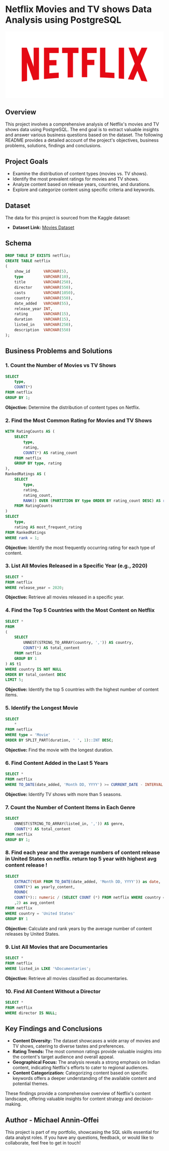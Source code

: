 # Netflix Movies and TV shows Data Analysis using PostgreSQL

![Netflix logo](https://github.com/Anninoffei/netflix_sql_project/blob/main/Netflix_Logo_RGB.png)


## Overview
This project involves a comprehensive analysis of Netflix's movies and TV shows data using PostgreSQL. The end goal is to extract valuable insights and answer various business questions based on the dataset. The following README provides a detailed account of the project's objectives, business problems, solutions, findings and conclusions.

## Project Goals

* Examine the distribution of content types (movies vs. TV shows).
* Identify the most prevalent ratings for movies and TV shows.
* Analyze content based on release years, countries, and durations.
* Explore and categorize content using specific criteria and keywords.


## Dataset

The data for this project is sourced from the Kaggle dataset:

- **Dataset Link:** [Movies Dataset](https://www.kaggle.com/datasets/shivamb/netflix-shows?resource=download)

## Schema

```sql
DROP TABLE IF EXISTS netflix;
CREATE TABLE netflix
(
    show_id      VARCHAR(5),
    type         VARCHAR(10),
    title        VARCHAR(250),
    director     VARCHAR(550),
    casts        VARCHAR(1050),
    country      VARCHAR(550),
    date_added   VARCHAR(55),
    release_year INT,
    rating       VARCHAR(15),
    duration     VARCHAR(15),
    listed_in    VARCHAR(250),
    description  VARCHAR(550)
);
```

## Business Problems and Solutions

### 1. Count the Number of Movies vs TV Shows

```sql
SELECT 
    type,
    COUNT(*)
FROM netflix
GROUP BY 1;
```

**Objective:** Determine the distribution of content types on Netflix.

### 2. Find the Most Common Rating for Movies and TV Shows

```sql
WITH RatingCounts AS (
    SELECT 
        type,
        rating,
        COUNT(*) AS rating_count
    FROM netflix
    GROUP BY type, rating
),
RankedRatings AS (
    SELECT 
        type,
        rating,
        rating_count,
        RANK() OVER (PARTITION BY type ORDER BY rating_count DESC) AS rank
    FROM RatingCounts
)
SELECT 
    type,
    rating AS most_frequent_rating
FROM RankedRatings
WHERE rank = 1;
```

**Objective:** Identify the most frequently occurring rating for each type of content.

### 3. List All Movies Released in a Specific Year (e.g., 2020)

```sql
SELECT * 
FROM netflix
WHERE release_year = 2020;
```

**Objective:** Retrieve all movies released in a specific year.

### 4. Find the Top 5 Countries with the Most Content on Netflix

```sql
SELECT * 
FROM
(
    SELECT 
        UNNEST(STRING_TO_ARRAY(country, ',')) AS country,
        COUNT(*) AS total_content
    FROM netflix
    GROUP BY 1
) AS t1
WHERE country IS NOT NULL
ORDER BY total_content DESC
LIMIT 5;
```

**Objective:** Identify the top 5 countries with the highest number of content items.

### 5. Identify the Longest Movie

```sql
SELECT 
    *
FROM netflix
WHERE type = 'Movie'
ORDER BY SPLIT_PART(duration, ' ', 1)::INT DESC;
```

**Objective:** Find the movie with the longest duration.

### 6. Find Content Added in the Last 5 Years

```sql
SELECT *
FROM netflix
WHERE TO_DATE(date_added, 'Month DD, YYYY') >= CURRENT_DATE - INTERVAL '5 years';
```

**Objective:** Identify TV shows with more than 5 seasons.

### 7. Count the Number of Content Items in Each Genre

```sql
SELECT 
    UNNEST(STRING_TO_ARRAY(listed_in, ',')) AS genre,
    COUNT(*) AS total_content
FROM netflix
GROUP BY 1;
```

### 8. Find each year and the average numbers of content release in United States on netflix. return top 5 year with highest avg content release !

```sql
SELECT
	EXTRACT(YEAR FROM TO_DATE(date_added, 'Month DD, YYYY')) as date,
	COUNT(*) as yearly_content,
	ROUND(
	COUNT(*):: numeric / (SELECT COUNT (*) FROM netflix WHERE country = 'United States') * 100 
	,2) as avg_content
FROM netflix
WHERE country = 'United States'
GROUP BY 1
```

**Objective:** Calculate and rank years by the average number of content releases by United States.

### 9. List All Movies that are Documentaries

```sql
SELECT * 
FROM netflix
WHERE listed_in LIKE '%Documentaries';
```

**Objective:** Retrieve all movies classified as documentaries.

### 10. Find All Content Without a Director

```sql
SELECT * 
FROM netflix
WHERE director IS NULL;
```

## Key Findings and Conclusions

* **Content Diversity:** The dataset showcases a wide array of movies and TV shows, catering to diverse tastes and preferences.
* **Rating Trends:** The most common ratings provide valuable insights into the content's target audience and overall appeal.
* **Geographical Focus:** The analysis reveals a strong emphasis on Indian content, indicating Netflix's efforts to cater to regional audiences.
* **Content Categorization:** Categorizing content based on specific keywords offers a deeper understanding of the available content and potential themes.

These findings provide a comprehensive overview of Netflix's content landscape, offering valuable insights for content strategy and decision-making.



## Author - Michael Annin-Offei

This project is part of my portfolio, showcasing the SQL skills essential for data analyst roles. If you have any questions, feedback, or would like to collaborate, feel free to get in touch!

